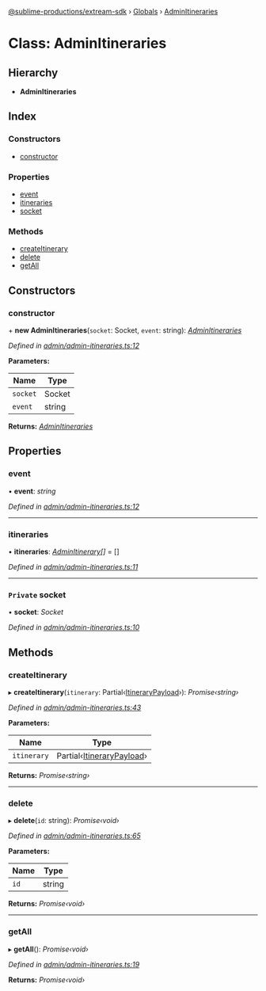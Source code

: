 [@sublime-productions/extream-sdk](../README.md) › [Globals](../globals.md) › [AdminItineraries](adminitineraries.md)

# Class: AdminItineraries

## Hierarchy

* **AdminItineraries**

## Index

### Constructors

* [constructor](adminitineraries.md#constructor)

### Properties

* [event](adminitineraries.md#event)
* [itineraries](adminitineraries.md#itineraries)
* [socket](adminitineraries.md#private-socket)

### Methods

* [createItinerary](adminitineraries.md#createitinerary)
* [delete](adminitineraries.md#delete)
* [getAll](adminitineraries.md#getall)

## Constructors

###  constructor

\+ **new AdminItineraries**(`socket`: Socket, `event`: string): *[AdminItineraries](adminitineraries.md)*

*Defined in [admin/admin-itineraries.ts:12](https://github.com/Extream-SaaS/ex-sdk/blob/bef9da7/src/admin/admin-itineraries.ts#L12)*

**Parameters:**

Name | Type |
------ | ------ |
`socket` | Socket |
`event` | string |

**Returns:** *[AdminItineraries](adminitineraries.md)*

## Properties

###  event

• **event**: *string*

*Defined in [admin/admin-itineraries.ts:12](https://github.com/Extream-SaaS/ex-sdk/blob/bef9da7/src/admin/admin-itineraries.ts#L12)*

___

###  itineraries

• **itineraries**: *[AdminItinerary](adminitinerary.md)[]* = []

*Defined in [admin/admin-itineraries.ts:11](https://github.com/Extream-SaaS/ex-sdk/blob/bef9da7/src/admin/admin-itineraries.ts#L11)*

___

### `Private` socket

• **socket**: *Socket*

*Defined in [admin/admin-itineraries.ts:10](https://github.com/Extream-SaaS/ex-sdk/blob/bef9da7/src/admin/admin-itineraries.ts#L10)*

## Methods

###  createItinerary

▸ **createItinerary**(`itinerary`: Partial‹[ItineraryPayload](../interfaces/itinerarypayload.md)›): *Promise‹string›*

*Defined in [admin/admin-itineraries.ts:43](https://github.com/Extream-SaaS/ex-sdk/blob/bef9da7/src/admin/admin-itineraries.ts#L43)*

**Parameters:**

Name | Type |
------ | ------ |
`itinerary` | Partial‹[ItineraryPayload](../interfaces/itinerarypayload.md)› |

**Returns:** *Promise‹string›*

___

###  delete

▸ **delete**(`id`: string): *Promise‹void›*

*Defined in [admin/admin-itineraries.ts:65](https://github.com/Extream-SaaS/ex-sdk/blob/bef9da7/src/admin/admin-itineraries.ts#L65)*

**Parameters:**

Name | Type |
------ | ------ |
`id` | string |

**Returns:** *Promise‹void›*

___

###  getAll

▸ **getAll**(): *Promise‹void›*

*Defined in [admin/admin-itineraries.ts:19](https://github.com/Extream-SaaS/ex-sdk/blob/bef9da7/src/admin/admin-itineraries.ts#L19)*

**Returns:** *Promise‹void›*
